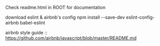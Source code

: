 Check readme.html in ROOT for documentation

download eslint & airbnb's config
npm install --save-dev eslint-config-airbnb babel-eslint

airbnb style guide ::
https://github.com/airbnb/javascript/blob/master/README.md